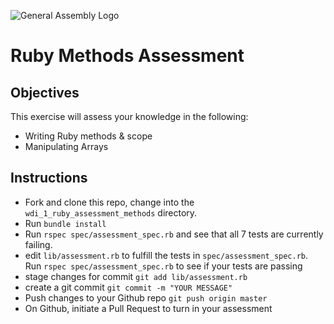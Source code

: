 ![General Assembly Logo](http://i.imgur.com/ke8USTq.png)

# Ruby Methods Assessment

## Objectives

This exercise will assess your knowledge in the following:

- Writing Ruby methods & scope
- Manipulating Arrays

## Instructions

- Fork and clone this repo, change into the `wdi_1_ruby_assessment_methods` directory.
- Run `bundle install`
- Run `rspec spec/assessment_spec.rb` and see that all 7 tests are currently failing.
- edit `lib/assessment.rb` to fulfill the tests in `spec/assessment_spec.rb`. Run `rspec spec/assessment_spec.rb` to see if your tests are passing
- stage changes for commit `git add lib/assessment.rb`
- create a git commit `git commit -m "YOUR MESSAGE"`
- Push changes to your Github repo `git push origin master`
- On Github, initiate a Pull Request to turn in your assessment
